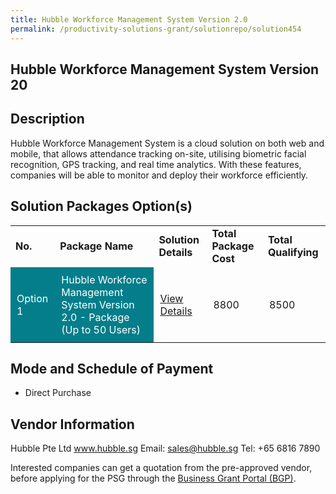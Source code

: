 ```yaml
---
title: Hubble Workforce Management System Version 2.0
permalink: /productivity-solutions-grant/solutionrepo/solution454
---
```


## Hubble Workforce Management System Version 20

## Description

Hubble Workforce Management System is a cloud solution on both web and mobile, that allows attendance tracking on-site, utilising biometric facial recognition, GPS tracking, and real time analytics. With these features, companies will be able to monitor and deploy their workforce efficiently.

## Solution Packages Option(s)

<table>
<tr>
<td><b>No.</b></td>
<td><b>Package Name</b></td>
<td><b>Solution Details</b></td>
<td><b>Total Package Cost</b></td>
<td><b>Total Qualifying</b></td>
</tr>
<tr>
<td style='padding: 10px; background-color: #037E8A; color: #FFFFFF;'>Option 1</td>
<td style='padding: 10px; background-color: #037E8A; color: #FFFFFF;'>Hubble Workforce Management System Version 2.0 - Package (Up to 50 Users)</td>
<td style='padding: 10px;'><a href='https://www.gobusiness.gov.sg/images/psg/Hubble_Annex_3_Part_1.pdf' target='_blank'>View Details</a></td>
<td style='padding: 10px;'>8800</td>
<td style='padding: 10px;'>8500</td>
</tr>
</table>

## Mode and Schedule of Payment

 - Direct Purchase

## Vendor Information

 Hubble Pte Ltd
www.hubble.sg
Email: sales@hubble.sg
Tel: +65 6816 7890

Interested companies can get a quotation from the pre-approved vendor, before applying for the PSG through the <a href='https://www.businessgrants.gov.sg/'>Business Grant Portal (BGP)</a>.

<script src="/jquery/resize-tables.js"></script>
